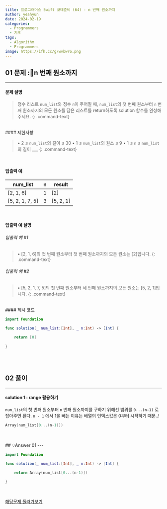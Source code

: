 ```yaml
---
title: 프로그래머스 Swift 코테준비 (64) - n 번째 원소까지
author: yeahyun
date: 2024-02-19
categories:
  - Programmers
  - 기초
tags:
  - Algorithm
  - Programmers
image: https://ifh.cc/g/wvbwro.png
---
```

## 01 문제 :n 번째 원소까지
---
#### 문제 설명

>정수 리스트 `num_list`와 정수 `n`이 주어질 때, `num_list`의 첫 번째 원소부터 `n` 번째 원소까지의 모든 원소를 담은 리스트를 return하도록 solution 함수를 완성해주세요.
{: .command-text}

<BR>
#### 제한사항

>• 2 ≤ `num_list`의 길이 ≤ 30
>• 1 ≤ `num_list`의 원소 ≤ 9
>• 1 ≤ `n` ≤ `num_list`의 길이 ___
{: .command-text}
<BR>

#### 입출력 예

|num_list|n|result|
|---|---|---|
|[2, 1, 6]|1|[2]|
|[5, 2, 1, 7, 5]|3|[5, 2, 1]|

<BR>

#### 입출력 예 설명

###### 입출력 예 #1

>• [2, 1, 6]의 첫 번째 원소부터 첫 번째 원소까지의 모든 원소는 [2]입니다.
{: .command-text}

###### 입출력 예 #2

>• [5, 2, 1, 7, 5]의 첫 번째 원소부터 세 번째 원소까지의 모든 원소는 [5, 2, 1]입니다.
{: .command-text}



<br>
#### 제시 코드

```swift
import Foundation

func solution(_ num_list:[Int], _ n:Int) -> [Int] {
    
	return [0]
    
}
```

<br>
<br>

## 02 풀이 
---

#### solution 1 : range 활용하기

`num_list`의 첫 번째 원소부터 `n` 번째 원소까지를 구하기 위해선 범위를 `0...(n-1)` 로 잡아주면 된다.
`n - 1` 에서 1을 빼는 이유는 배열의 인덱스값은 0부터 시작하기 때문..!

```swift
Array(num_list[0...(n-1)])
```


<br>


<br>
## 💡Answer 01
---

```swift
import Foundation

func solution(_ num_list:[Int], _ n:Int) -> [Int] {

    return Array(num_list[0...(n-1)])
    
}
```

<br>

[해당문제 풀러가보기](https://school.programmers.co.kr/learn/courses/30/lessons/181889)